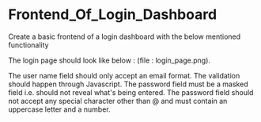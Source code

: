 # Frontend_Of_Login_Dashboard

Create a basic frontend of a login dashboard with the below mentioned  functionality

The login page should look like below : (file : login_page.png).

The user name field should only accept an email format. The validation should happen through Javascript.
The password field must be a masked field i.e. should not reveal what's being entered. 
The password field should not accept any special character other than @ and must contain an uppercase letter and a number.


